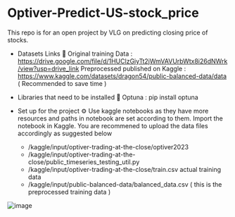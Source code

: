 # Optiver-Predict-US-stock_price
This repo is for an open project by VLG on predicting closing price of stocks.

* Datasets Links 📑
Original training Data : https://drive.google.com/file/d/1HUClzGiyTt2jWmVAVUrbWtx8i26dNWrk/view?usp=drive_link
Preprocessed published on Kaggle : https://www.kaggle.com/datasets/dragon54/public-balanced-data/data   ( Recommended to save time ) 


* Libraries that need to be installed 🔩
Optuna : pip install optuna


* Set up for the project ⚙️
Use kaggle notebooks as they have more resources and paths in notebook are set according to them.
Import the notebook in Kaggle.
You are recommened to upload the data files accordingly as suggested below
  * /kaggle/input/optiver-trading-at-the-close/optiver2023
  * /kaggle/input/optiver-trading-at-the-close/public_timeseries_testing_util.py
  * /kaggle/input/optiver-trading-at-the-close/train.csv   actual training data 
  * /kaggle/input/public-balanced-data/balanced_data.csv    ( this is the preprocessed training data )

![image](https://github.com/lazy-insomaniac/Optiver-Predict-US-stock_price/assets/114395022/8fd3b183-8194-4e31-9f52-df971159c1b5)

